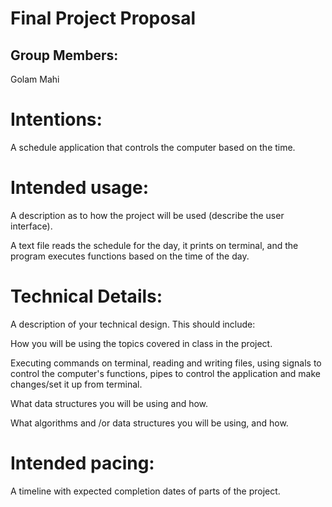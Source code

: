 # Final Project Proposal

## Group Members:

Golam Mahi
       
# Intentions:

A schedule application that controls the computer based on the time.
    
# Intended usage:

A description as to how the project will be used (describe the user interface).

A text file reads the schedule for the day, it prints on terminal, and the program executes functions based on the time of the day.
  
# Technical Details:

A description of your technical design. This should include:
   
How you will be using the topics covered in class in the project.

Executing commands on terminal, reading and writing files, using signals to control the computer's functions, pipes to control the application and make changes/set it up from terminal. 
  
What data structures you will be using and how.
     
What algorithms and /or data structures you will be using, and how.
    
# Intended pacing:

A timeline with expected completion dates of parts of the project.
